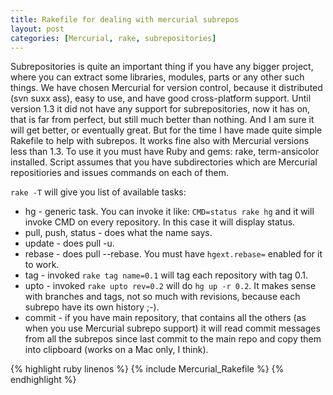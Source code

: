 ```yaml
---
title: Rakefile for dealing with mercurial subrepos
layout: post
categories: [Mercurial, rake, subrepositories]
---
```

Subrepositories is quite an important thing if you have any bigger project, where you can extract some libraries, modules, parts or any other such things. We have chosen Mercurial for version control, because it distributed (svn suxx ass), easy to use, and have good cross-platform support. Until version 1.3 it did not have any support for subrepositories, now it has on, that is far from perfect, but still much better than nothing. And I am sure it will get better, or eventually great. 
But for the time I have made quite simple Rakefile to help with subrepos. It works fine also with Mercurial versions less than 1.3. To use it you must have Ruby and gems: rake, term-ansicolor installed. Script assumes that you have subdirectories which are Mercurial repositiories and issues commands on each of them.

`rake -T` will give you list of available tasks:
- hg - generic task. You can invoke it like: `CMD=status rake hg` and it will invoke CMD on every repository. In this case it will display status.
- pull, push, status - does what the name says.
- update - does pull -u.
- rebase - does pull --rebase. You must have `hgext.rebase=` enabled for it to work.
- tag - invoked `rake tag name=0.1` will tag each repository with tag 0.1.
- upto - invoked `rake upto rev=0.2` will do `hg up -r 0.2`. It makes sense with branches and tags, not so much with revisions, because each subrepo have its own history ;-).
- commit - if you have main repository, that contains all the others (as when you use Mercurial subrepo support) it will read commit messages from all the subrepos since last commit to the main repo and copy them into clipboard (works on a Mac only, I think).

{% highlight ruby linenos %}
{% include Mercurial_Rakefile %}
{% endhighlight %}


